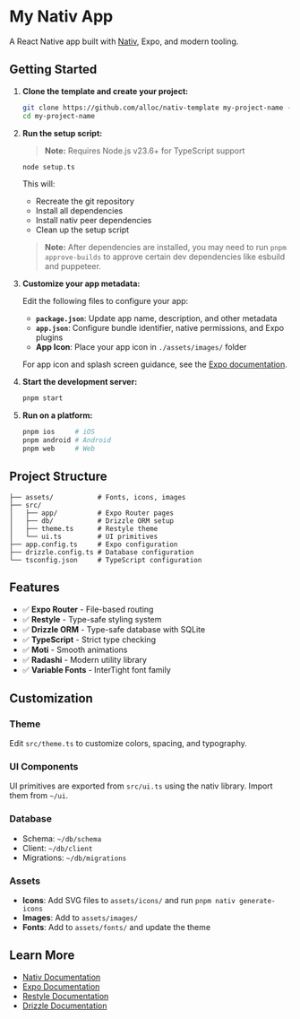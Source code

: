 # My Nativ App

A React Native app built with [Nativ](https://github.com/alloc/nativ), Expo, and modern tooling.

## Getting Started

1. **Clone the template and create your project:**

   ```bash
   git clone https://github.com/alloc/nativ-template my-project-name --depth 1
   cd my-project-name
   ```

2. **Run the setup script:**

   > **Note:** Requires Node.js v23.6+ for TypeScript support

   ```bash
   node setup.ts
   ```

   This will:
   - Recreate the git repository
   - Install all dependencies
   - Install nativ peer dependencies
   - Clean up the setup script

   > **Note:** After dependencies are installed, you may need to run `pnpm approve-builds` to approve certain dev dependencies like esbuild and puppeteer.

3. **Customize your app metadata:**

   Edit the following files to configure your app:
   - **`package.json`**: Update app name, description, and other metadata
   - **`app.json`**: Configure bundle identifier, native permissions, and Expo plugins
   - **App Icon**: Place your app icon in `./assets/images/` folder

   For app icon and splash screen guidance, see the [Expo documentation](https://docs.expo.dev/develop/user-interface/splash-screen-and-app-icon/).

4. **Start the development server:**

   ```bash
   pnpm start
   ```

5. **Run on a platform:**
   ```bash
   pnpm ios     # iOS
   pnpm android # Android
   pnpm web     # Web
   ```

## Project Structure

```
├── assets/           # Fonts, icons, images
├── src/
│   ├── app/          # Expo Router pages
│   ├── db/           # Drizzle ORM setup
│   ├── theme.ts      # Restyle theme
│   └── ui.ts         # UI primitives
├── app.config.ts     # Expo configuration
├── drizzle.config.ts # Database configuration
└── tsconfig.json     # TypeScript configuration
```

## Features

- ✅ **Expo Router** - File-based routing
- ✅ **Restyle** - Type-safe styling system
- ✅ **Drizzle ORM** - Type-safe database with SQLite
- ✅ **TypeScript** - Strict type checking
- ✅ **Moti** - Smooth animations
- ✅ **Radashi** - Modern utility library
- ✅ **Variable Fonts** - InterTight font family

## Customization

### Theme

Edit `src/theme.ts` to customize colors, spacing, and typography.

### UI Components

UI primitives are exported from `src/ui.ts` using the nativ library. Import them from `~/ui`.

### Database

- Schema: `~/db/schema`
- Client: `~/db/client`
- Migrations: `~/db/migrations`

### Assets

- **Icons**: Add SVG files to `assets/icons/` and run `pnpm nativ generate-icons`
- **Images**: Add to `assets/images/`
- **Fonts**: Add to `assets/fonts/` and update the theme

## Learn More

- [Nativ Documentation](https://github.com/alloc/nativ)
- [Expo Documentation](https://docs.expo.dev/)
- [Restyle Documentation](https://github.com/alloc/restyle)
- [Drizzle Documentation](https://orm.drizzle.team/)
